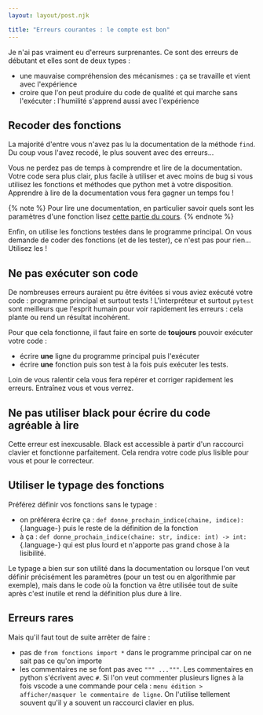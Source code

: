 ```yaml
---
layout: layout/post.njk

title: "Erreurs courantes : le compte est bon"
---
```


Je n'ai pas vraiment eu d'erreurs surprenantes. Ce sont des erreurs de débutant et elles sont de deux types :

- une mauvaise compréhension des mécanismes : ça se travaille et vient avec l'expérience
- croire que l'on peut produire du code de qualité et qui marche sans l'exécuter : l'humilité s'apprend aussi avec l'expérience

## Recoder des fonctions

La majorité d'entre vous n'avez pas lu la documentation de la méthode `find`. Du coup vous l'avez recodé, le plus souvent avec des erreurs...

Vous ne perdez pas de temps à comprendre et lire de la documentation. Votre code sera plus clair, plus facile à utiliser et avec moins de bug si vous utilisez les fonctions et méthodes que python met à votre disposition. Apprendre à lire de la documentation vous fera gagner un temps fou !

{% note %}
Pour lire une documentation, en particulier savoir quels sont les paramètres d'une fonction lisez [cette partie du cours](/cours/coder-et-développer/bases-python/fonctions-méthodes/#paramètres).
{% endnote %}

Enfin, on utilise les fonctions testées dans le programme principal. On vous demande de coder des fonctions (et de les tester), ce n'est pas pour rien... Utilisez les !

## Ne pas exécuter son code

De nombreuses erreurs auraient pu être évitées si vous aviez exécuté votre code : programme principal et surtout tests ! L'interpréteur et surtout `pytest` sont meilleurs que l'esprit humain pour voir rapidement les erreurs : cela plante ou rend un résultat incohérent.

Pour que cela fonctionne, il faut faire en sorte de **toujours** pouvoir exécuter votre code :

- écrire **une** ligne du programme principal puis l'exécuter
- écrire **une** fonction puis son test à la fois puis exécuter les tests.

Loin de vous ralentir cela vous fera repérer et corriger rapidement les erreurs. Entraînez vous et vous verrez.

## Ne pas utiliser black pour écrire du code agréable à lire

Cette erreur est inexcusable. Black est accessible à partir d'un raccourci clavier et fonctionne parfaitement. Cela rendra votre code plus lisible pour vous et pour le correcteur.

## Utiliser le typage des fonctions

Préférez définir vos fonctions sans le typage :

- on préférera écrire ça : `def donne_prochain_indice(chaine, indice):`{.language-} puis le reste de la définition de la fonction
- à ça : `def donne_prochain_indice(chaine: str, indice: int) -> int:`{.language-} qui est plus lourd et n'apporte pas grand chose à la lisibilité.

Le typage a bien sur son utilité dans la documentation ou lorsque l'on veut définir précisément les paramètres (pour un test ou en algorithmie par exemple), mais dans le code où la fonction va être utilisée tout de suite après c'est inutile et rend la définition plus dure à lire.

## Erreurs rares

Mais qu'il faut tout de suite arrêter de faire :

- pas de `from fonctions import *` dans le programme principal car on ne sait pas ce qu'on importe
- les commentaires ne se font pas avec `""" ..."""`. Les commentaires en python s'écrivent avec `#`. Si l'on veut commenter plusieurs lignes à la fois vscode a une commande pour cela : `menu édition > afficher/masquer le commentaire de ligne`. On l'utilise tellement souvent qu'il y a souvent un raccourci clavier en plus.
